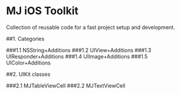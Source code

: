 # MJ iOS Toolkit
Collection of reusable code for a fast project setup and development.

##1. Categories

###1.1 NSString+Additions
###1.2 UIView+Additions
###1.3 UIResponder+Additions
###1.4 UIImage+Additions
###1.5 UIColor+Additions

##2. UIKit classes

###2.1 MJTableViewCell
###2.2 MJTextViewCell
